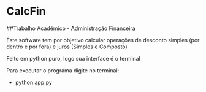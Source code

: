# CalcFin

##Trabalho Acadêmico - Administração Financeira

Este software tem por objetivo calcular operações de desconto simples (por dentro e por fora) e juros (Simples e Composto)

Feito em python puro, logo sua interface é o terminal

Para executar o programa digite no terminal:
- python app.py
